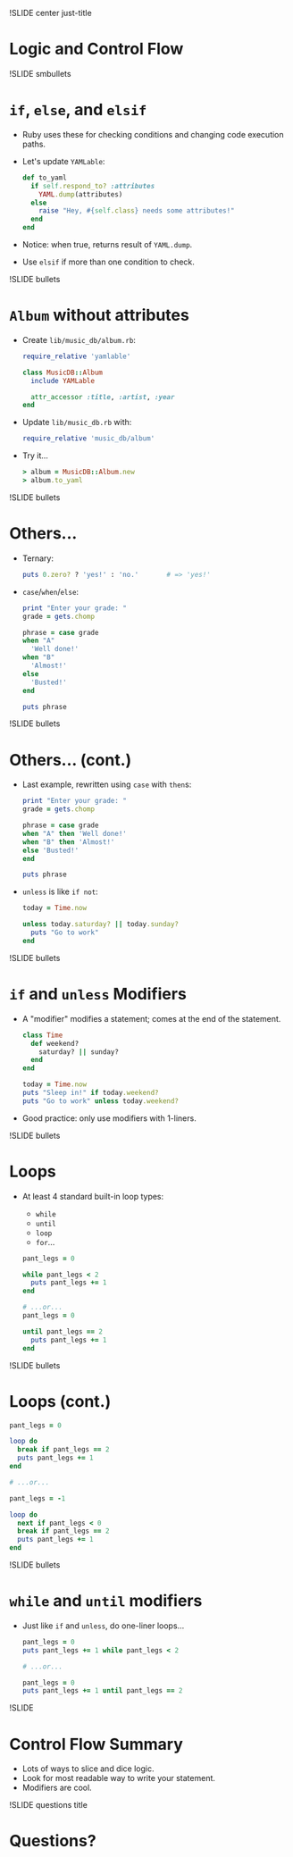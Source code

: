 !SLIDE center just-title
# Logic and Control Flow


!SLIDE smbullets
# `if`, `else`, and `elsif`

* Ruby uses these for checking conditions and changing code execution paths.
* Let's update `YAMLable`:

    ```ruby
    def to_yaml
      if self.respond_to? :attributes
        YAML.dump(attributes)
      else
        raise "Hey, #{self.class} needs some attributes!"
      end
    end
    ```
* Notice: when true, returns result of `YAML.dump`.
* Use `elsif` if more than one condition to check.

!SLIDE bullets
# `Album` without attributes

* Create `lib/music_db/album.rb`:

    ```ruby
    require_relative 'yamlable'

    class MusicDB::Album
      include YAMLable

      attr_accessor :title, :artist, :year
    end
    ```
* Update `lib/music_db.rb` with:

    ```ruby
    require_relative 'music_db/album'
    ```
* Try it...

    ```ruby
    > album = MusicDB::Album.new
    > album.to_yaml
    ```

!SLIDE bullets
# Others...

* Ternary:

    ```ruby
    puts 0.zero? ? 'yes!' : 'no.'       # => 'yes!'
    ```
* `case`/`when`/`else`:

    ```ruby
    print "Enter your grade: "
    grade = gets.chomp

    phrase = case grade
    when "A"
      'Well done!'
    when "B"
      'Almost!'
    else
      'Busted!'
    end

    puts phrase
    ```

!SLIDE bullets
# Others... (cont.)

* Last example, rewritten using `case` with `then`s:

    ```ruby
    print "Enter your grade: "
    grade = gets.chomp

    phrase = case grade
    when "A" then 'Well done!'
    when "B" then 'Almost!'
    else 'Busted!'
    end

    puts phrase
    ```
* `unless` is like `if not`:

    ```ruby
    today = Time.now

    unless today.saturday? || today.sunday?
      puts "Go to work"
    end
    ```

!SLIDE bullets
# `if` and `unless` Modifiers

* A "modifier" modifies a statement; comes at the end of the statement.

    ```ruby
    class Time
      def weekend?
        saturday? || sunday?
      end
    end

    today = Time.now
    puts "Sleep in!" if today.weekend?
    puts "Go to work" unless today.weekend?
    ```
* Good practice: only use modifiers with 1-liners.

!SLIDE bullets
# Loops

* At least 4 standard built-in loop types:
    * `while`
    * `until`
    * `loop`
    * `for`...

    ```ruby
    pant_legs = 0

    while pant_legs < 2
      puts pant_legs += 1
    end

    # ...or...
    pant_legs = 0

    until pant_legs == 2
      puts pant_legs += 1
    end
    ```

!SLIDE bullets
# Loops (cont.)

```ruby
pant_legs = 0

loop do
  break if pant_legs == 2
  puts pant_legs += 1
end

# ...or...

pant_legs = -1

loop do
  next if pant_legs < 0
  break if pant_legs == 2
  puts pant_legs += 1
end
```

!SLIDE bullets
# `while` and `until` modifiers

* Just like `if` and `unless`, do one-liner loops...

    ```ruby
    pant_legs = 0
    puts pant_legs += 1 while pant_legs < 2

    # ...or...

    pant_legs = 0
    puts pant_legs += 1 until pant_legs == 2

    ```

!SLIDE
# Control Flow Summary

* Lots of ways to slice and dice logic.
* Look for most readable way to write your statement.
* Modifiers are cool.


!SLIDE questions title

# Questions?
